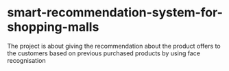 # smart-recommendation-system-for-shopping-malls
The project is about giving the recommendation  about the product offers to the customers based on previous purchased products by using face recognisation
